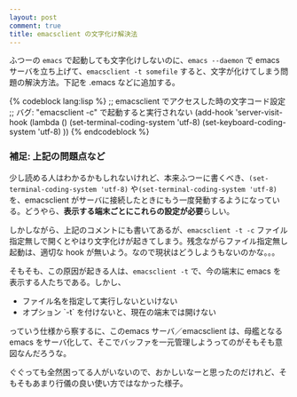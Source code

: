```yaml
---
layout: post
comment: true
title: emacsclient の文字化け解決法
---
```

ふつーの `emacs` で起動しても文字化けしないのに、`emacs --daemon` で emacs サーバを立ち上げて、`emacsclient -t somefile` すると、文字が化けてしまう問題の解決方法。下記を .emacs などに追加する。

{% codeblock lang:lisp %}
;; emacsclient でアクセスした時の文字コード設定
;; バグ: "emacsclient -c" で起動すると実行されない
(add-hook 'server-visit-hook
          (lambda ()
            (set-terminal-coding-system 'utf-8)
            (set-keyboard-coding-system 'utf-8)
            ))
{% endcodeblock %}

### 補足: 上記の問題点など

少し読める人はわかるかもしれないけれど、本来ふつーに書くべき、`(set-terminal-coding-system 'utf-8)` や`(set-terminal-coding-system 'utf-8)` を、emacsclient がサーバに接続したときにもう一度発動するようになっている。どうやら、<strong>表示する端末ごとにこれらの設定が必要</strong>らしい。

しかしながら、上記のコメントにも書いてあるが、`emacsclient -t -c` ファイル指定無しで開くとやはり文字化けが起きてしまう。残念ながらファイル指定無し起動は、適切な hook が無いよう。なので現状はどうしようもないのかな。。。

そもそも、この原因が起きる人は、`emacsclient -t` で、今の端末に emacs を表示する人たちである。しかし、
<ul>
 <li>ファイル名を指定して実行しないといけない</li>
 <li>オプション `-t` を付けないと、現在の端末では開けない</li>
</ul>
っていう仕様から察するに、このemacs サーバ／emacsclient は、母艦となる emacs をサーバ化して、そこでバッファを一元管理しようってのがそもそも意図なんだろうな。

ぐぐっても全然困ってる人がいないので、おかしいなーと思ったのだけれど、そもそもあまり行儀の良い使い方ではなかった様子。
